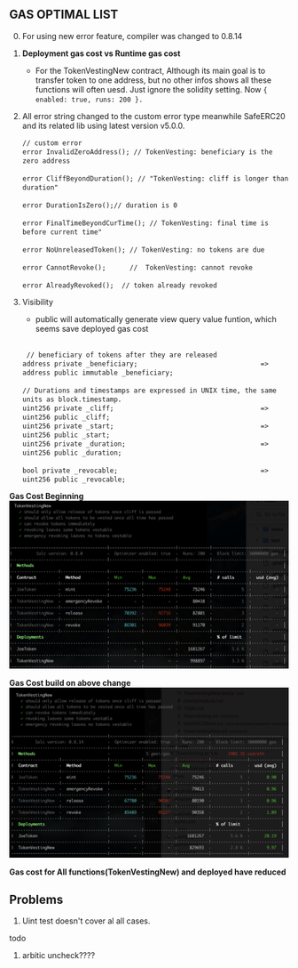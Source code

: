## GAS OPTIMAL LIST

0. For using new error feature, compiler was changed to 0.8.14
1. **Deployment gas cost vs Runtime gas cost**
    * For the TokenVestingNew contract, Although its main goal is to transfer token to one address, but no other infos shows all these functions will often uesd. Just ignore the solidity setting. Now `{ enabled: true, runs: 200 }.`

2. All error string changed to the custom error type meanwhile SafeERC20 and its related lib using latest version v5.0.0. 
    ```
    // custom error
    error InvalidZeroAddress(); // TokenVesting: beneficiary is the zero address

    error CliffBeyondDuration(); // "TokenVesting: cliff is longer than duration"

    error DurationIsZero();// duration is 0

    error FinalTimeBeyondCurTime(); // TokenVesting: final time is before current time"

    error NoUnreleasedToken(); // TokenVesting: no tokens are due
    
    error CannotRevoke();      //  TokenVesting: cannot revoke

    error AlreadyRevoked();  // token already revoked
    ```

3. Visibility 
    * public will automatically generate view query value funtion, which seems save deployed gas cost
    ```

     // beneficiary of tokens after they are released
    address private _beneficiary;                               =>  address public immutable _beneficiary;

    // Durations and timestamps are expressed in UNIX time, the same units as block.timestamp.
    uint256 private _cliff;                                     => uint256 public _cliff;
    uint256 private _start;                                     => uint256 public _start;
    uint256 private _duration;                                  => uint256 public _duration;

    bool private _revocable;                                    => uint256 public _revocable;
    ```

**Gas Cost Beginning**
<img src="OriginalConsumedGas.png" alt="external_result" width="1000"/>

**Gas Cost build on above change**
<img src="ConsumedGas_V1.png" alt="external_result" width="1000"/>
 
 **Gas cost for All functions(TokenVestingNew) and deployed  have reduced**

## Problems
1. Uint test doesn't cover al all cases.


todo
1) arbitic uncheck????